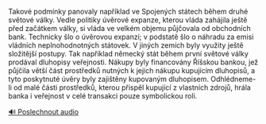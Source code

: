 
Takové podmínky panovaly například ve Spojených státech během druhé světové války. Vedle politiky úvěrové expanze, kterou vláda zahájila ještě před začátkem války, si vláda ve velkém objemu půjčovala od obchodních bank. Technicky šlo o úvěrovou expanzi; v podstatě šlo o náhradu za emisi vládních neplnohodnotných státovek. V jiných zemích byly využity ještě složitější postupy. Tak například německý stát během první světové války prodával dluhopisy veřejnosti. Nákupy byly financovány Říšskou bankou, jež půjčila větší část prostředků nutných k jejich nákupu kupujícím dluhopisů, a tyto poskytnuté úvěry byly zajištěny kupovaným dluhopisem. Odhlédneme-li od malé části prostředků, kterou přispěl kupující z vlastních zdrojů, hrála banka i veřejnost v celé transakci pouze symbolickou roli.

[🔊 Poslechnout audio](/data/7-paragraphs/audio/chapter_103/para_006-Takov-podmnky-panovaly-napklad-ve-Spojench-st.mp3)
